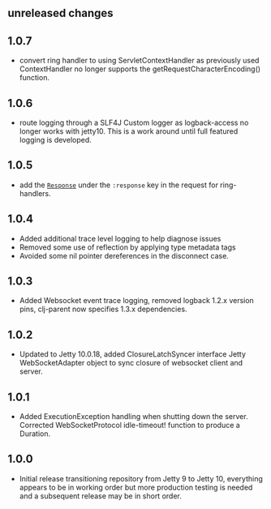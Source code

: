 ## unreleased changes

## 1.0.7
* convert ring handler to using ServletContextHandler as previously used ContextHandler no longer supports the getRequestCharacterEncoding() function.

## 1.0.6
* route logging through a SLF4J Custom logger as logback-access no longer works with jetty10. This is a work around until full featured logging is developed.


## 1.0.5
* add the  [`Response`](https://www.eclipse.org/jetty/javadoc/jetty-10/org/eclipse/jetty/server/Response.html) under the `:response` key in the request for ring-handlers.

## 1.0.4
* Added additional trace level logging to help diagnose issues
* Removed some use of reflection by applying type metadata tags
* Avoided some nil pointer dereferences in the disconnect case.

## 1.0.3
* Added Websocket event trace logging, removed logback 1.2.x version pins, clj-parent now specifies 1.3.x dependencies.

## 1.0.2
* Updated to Jetty 10.0.18, added ClosureLatchSyncer interface Jetty WebSocketAdapter object to sync closure of websocket client and server.

## 1.0.1
* Added ExecutionException handling when shutting down the server. Corrected WebSocketProtocol idle-timeout! function to produce a Duration.

## 1.0.0
* Initial release transitioning repository from Jetty 9 to Jetty 10, everything appears to be in working order but more production testing is needed and a subsequent release may be in short order.
